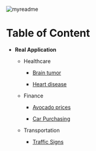 ![myreadme](https://user-images.githubusercontent.com/70707092/95544092-d0b72880-09bf-11eb-90f7-bdca493307f7.png)

# Table of Content

- **Real Application**

    - Healthcare

         - [Brain tumor](https://github.com/mareksturek/real-application/blob/main/healthcare_brain_tumor.ipynb)

         - [Heart disease](https://github.com/mareksturek/real-application/blob/main/healthcare_heart_disease.ipynb)
         
   
    - Finance
    
         - [Avocado prices](https://github.com/mareksturek/real-application/blob/main/finance_avocado_prices.ipynb)
         
         - [Car Purchasing](https://github.com/mareksturek/real-application/blob/main/finance_car_purchasing.ipynb)
         
 
    - Transportation
    
         - [Traffic Signs](https://github.com/mareksturek/real-application/blob/main/transportation_traffic_signs.ipynb)
        
         
         
    

        
         
         
    
